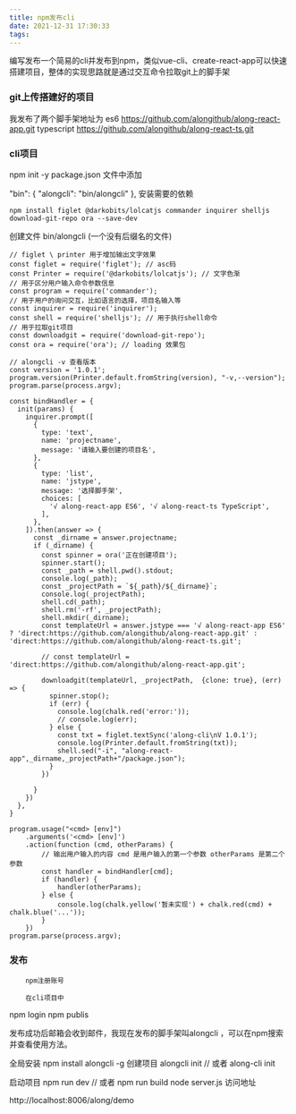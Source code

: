 ```yaml
---
title: npm发布cli
date: 2021-12-31 17:30:33
tags:
---
```



编写发布一个简易的cli并发布到npm，类似vue-cli、create-react-app可以快速搭建项目，整体的实现思路就是通过交互命令拉取git上的脚手架

### git上传搭建好的项目

我发布了两个脚手架地址为
    es6
    https://github.com/alongithub/along-react-app.git
    typescript
    https://github.com/alongithub/along-react-ts.git
### cli项目

npm init -y
package.json    文件中添加

"bin": {
    "alongcli": "bin/alongcli"
 },
安装需要的依赖
```
npm install figlet @darkobits/lolcatjs commander inquirer shelljs download-git-repo ora --save-dev
```
创建文件   bin/alongcli    (一个没有后缀名的文件)
```
// figlet \ printer 用于增加输出文字效果
const figlet = require('figlet'); // asc码
const Printer = require('@darkobits/lolcatjs'); // 文字色渐
// 用于区分用户输入命令参数信息
const program = require('commander');
// 用于用户的询问交互，比如语言的选择，项目名输入等
const inquirer = require('inquirer');
const shell = require('shelljs'); // 用于执行shell命令
// 用于拉取git项目
const downloadgit = require('download-git-repo');
const ora = require('ora'); // loading 效果包

// alongcli -v 查看版本
const version = '1.0.1';
program.version(Printer.default.fromString(version), "-v,--version");
program.parse(process.argv);

const bindHandler = {
  init(params) {
    inquirer.prompt([
      {
        type: 'text',
        name: 'projectname',
        message: '请输入要创建的项目名',
      },
      {
        type: 'list',
        name: 'jstype',
        message: '选择脚手架',
        choices: [
          '√ along-react-app ES6', '√ along-react-ts TypeScript',
        ],
      },
    ]).then(answer => {
      const _dirname = answer.projectname;
      if (_dirname) {
        const spinner = ora('正在创建项目');
        spinner.start();
        const _path = shell.pwd().stdout;
        console.log(_path);
        const _projectPath = `${_path}/${_dirname}`;
        console.log(_projectPath);
        shell.cd(_path);
        shell.rm('-rf', _projectPath);
        shell.mkdir(_dirname);
        const templateUrl = answer.jstype === '√ along-react-app ES6' ? 'direct:https://github.com/alongithub/along-react-app.git' : 'direct:https://github.com/alongithub/along-react-ts.git';

        // const templateUrl = 'direct:https://github.com/alongithub/along-react-app.git';

        downloadgit(templateUrl, _projectPath,  {clone: true}, (err) => {
          spinner.stop();
          if (err) {
            console.log(chalk.red('error:'));
            // console.log(err);
          } else {
            const txt = figlet.textSync('along-cli\nV 1.0.1');
            console.log(Printer.default.fromString(txt));
            shell.sed("-i", "along-react-app",_dirname,_projectPath+"/package.json");
          }
        })

      }
    })
  },
}

program.usage("<cmd> [env]")
    .arguments('<cmd> [env]')
    .action(function (cmd, otherParams) {
        // 输出用户输入的内容 cmd 是用户输入的第一个参数 otherParams 是第二个参数
        const handler = bindHandler[cmd];
        if (handler) {
            handler(otherParams);
        } else {
            console.log(chalk.yellow('暂未实现') + chalk.red(cmd) + chalk.blue('...'));
        }
    })
program.parse(process.argv);
```

### 发布
        npm注册账号

        在cli项目中

npm login
npm publis


发布成功后邮箱会收到邮件，我现在发布的脚手架叫alongcli ，可以在npm搜索并查看使用方法。



全局安装
npm install alongcli -g
创建项目
alongcli init
// 或者
along-cli init

启动项目
npm run dev
// 或者
npm run build
node server.js
        访问地址

http://localhost:8006/along/demo